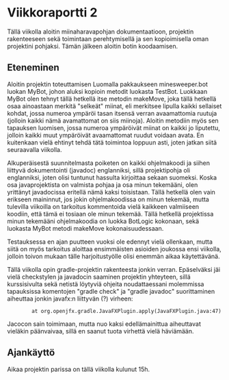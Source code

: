 # Viikkoraportti 2

Tällä viikolla aloitin miinaharavapohjan dokumentaatioon, projektin rakenteeseen sekä toimintaan perehtymisellä ja sen kopioimisella oman projektini pohjaksi. Tämän jälkeen aloitin botin koodaamisen.


## Eteneminen

Aloitin projektin toteuttamisen Luomalla pakkaukseen minesweeper.bot luokan MyBot, johon aluksi kopioin metodit luokasta TestBot. Luokkaan MyBot olen tehnyt tällä hetkellä itse metodin makeMove, joka tällä hetkellä osaa ainoastaan merkitä "selkeät" miinat, eli merkitsee lipulla kaikki sellaiset kohdat, jossa numeroa ympäröi tasan itsensä verran avaamattomia ruutuja (jolloin kaikki nämä avamattomat on siis miinoja). Aloitin metodiin myös sen tapauksen luomisen, jossa numeroa ympäröivät miinat on kaikki jo liputettu, jolloin kaikki muut ympäröivät avaamattomat ruudut voidaan avata. En kuitenkaan vielä ehtinyt tehdä tätä toimintoa loppuun asti, joten jatkan siitä seuraavalla viikolla.

Alkuperäisestä suunnitelmasta poiketen on kaikki ohjelmakoodi ja siihen liittyvä dokumentointi (javadoc) englanniksi, sillä projektipohja oli englanniksi, joten olisi tuntunut hassulta kirjoittaa sekaan suomeksi. Koska osa javaprojektista on valmista pohjaa ja osa minun tekemääni, olen yrittänyt javadocissa eritellä nämä kaksi toisistaan. Tällä hetkellä olen vain erikseen maininnut, jos jokin ohjelmakoodissa on minun tekemää, mutta tulevilla viikoilla on tarkoitus kommentoida vielä kaikkeen valmiiseen koodiin, että tämä ei tosiaan ole minun tekemää. Tällä hetkellä projektissa minun tekemääni ohjelmakoodia on luokka BotLogic kokonaan, sekä luokasta MyBot metodi makeMove kokonaisuudessaan.

Testauksessa en ajan puutteen vuoksi ole edennyt vielä ollenkaan, mutta siitä on myös tarkoitus aloittaa  ensimmäisten asioiden joukossa ensi viikolla, jolloin toivon mukaan tälle harjoitustyölle olisi enemmän aikaa käytettävänä.

Tällä viikolla opin gradle-projektin rakenteesta jonkin verran. Epäselväksi jäi vielä checkstylen ja javadocin saaminen projektin yhteyteen, sillä kurssisivulta sekä netistä löytyviä ohjeita noudattaessani molemmissa tapauksissa komentojen "gradle check" ja "gradle javadoc" suorittaminen aiheuttaa jonkin javafx:n liittyvän (?) virheen:

```java.lang.NoSuchMethodError: 'org.gradle.api.Task org.gradle.api.tasks.TaskContainer.create(java.lang.String, java.lang.Class, java.lang.Object[])'
        at org.openjfx.gradle.JavaFXPlugin.apply(JavaFXPlugin.java:47)
```

Jacocon sain toimimaan, mutta nuo kaksi edellämainittua aiheuttavat vieläkin päänvaivaa, sillä en saanut tuota virhettä vielä häviämään.


## Ajankäyttö

Aikaa projektin parissa on tällä viikolla kulunut 15h.
